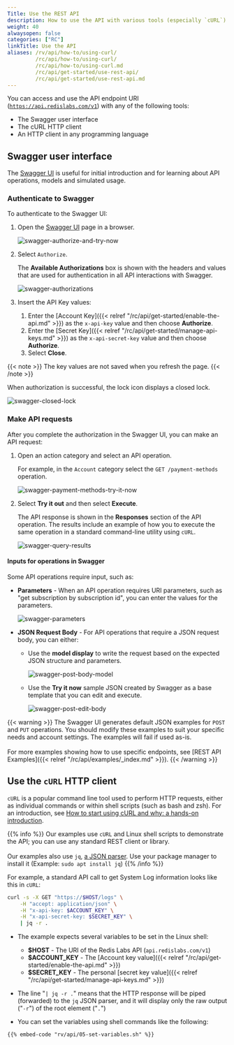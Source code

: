 ```yaml
---
Title: Use the REST API
description: How to use the API with various tools (especially `cURL`)
weight: 40
alwaysopen: false
categories: ["RC"]
linkTitle: Use the API
aliases: /rv/api/how-to/using-curl/
         /rc/api/how-to/using-curl/
         /rc/api/how-to/using-curl.md
         /rc/api/get-started/use-rest-api/
         /rc/api/get-started/use-rest-api.md         
---
```

You can access and use the API endpoint URI ([`https://api.redislabs.com/v1`](https://api.redislabs.com/v1/)) with any of the following tools:

- The Swagger user interface
- The cURL HTTP client
- An HTTP client in any programming language

## Swagger user interface

The [Swagger UI](https://api.redislabs.com/v1/swagger-ui.html) is useful for initial introduction and for learning about API operations, models and simulated usage.

### Authenticate to Swagger

To authenticate to the Swagger UI:

1. Open the [Swagger UI](https://api.redislabs.com/v1/swagger-ui.html) page in a browser.

    ![swagger-authorize-and-try-now](/images/rv/api/swagger-authorize-and-try-now.png)

1. Select `Authorize`.

    The **Available Authorizations** box is shown with the headers and values that are used for authentication in all API interactions with Swagger.

    ![swagger-authorizations](/images/rv/api/swagger-authorizations.png)

1. Insert the API Key values:

    1. Enter the [Account Key]({{< relref "/rc/api/get-started/enable-the-api.md" >}}) as the `x-api-key` value and then choose **Authorize**.
    1. Enter the [Secret Key]({{< relref "/rc/api/get-started/manage-api-keys.md" >}}) as the `x-api-secret-key` value and then choose **Authorize**.
    1. Select **Close**.

{{< note >}}
The key values are not saved when you refresh the page.
{{< /note >}}

When authorization is successful, the lock icon displays a closed lock.

![swagger-closed-lock](/images/rv/api/swagger-closed-lock.png)

### Make API requests

After you complete the authorization in the Swagger UI, you can make an API request:

1. Open an action category and select an API operation.

    For example, in the `Account` category select the `GET /payment-methods` operation.

    ![swagger-payment-methods-try-it-now](/images/rv/api/swagger-payment-methods-try-it-now.png)

1. Select **Try it out** and then select **Execute**.

    The API response is shown in the **Responses** section of the API operation.
    The results include an example of how you to execute the same operation in a standard command-line utility using `cURL`.

    ![swagger-query-results](/images/rv/api/swagger-query-results.png)

#### Inputs for operations in Swagger

Some API operations require input, such as:

- **Parameters** - When an API operation requires URI parameters, such as "get subscription by subscription id", you can enter the values for the parameters.

    ![swagger-parameters](/images/rv/api/swagger-parameters.png)

- **JSON Request Body** - For API operations that require a JSON request body, you can either:

    - Use the **model display** to write the request based on the expected JSON structure and parameters.

        ![swagger-post-body-model](/images/rv/api/swagger-post-body-model.png)

    - Use the **Try it now** sample JSON created by Swagger as a base template that you can edit and execute.

        ![swagger-post-edit-body](/images/rv/api/swagger-post-edit-body.png)

{{< warning >}}
The Swagger UI generates default JSON examples for `POST` and `PUT` operations. You should modify these examples to suit your specific needs and account settings. The examples will fail if used as-is. <br/><br/>For more examples showing how to use specific endpoints, see [REST API Examples]({{< relref "/rc/api/examples/_index.md" >}}).
{{< /warning >}}

## Use the `cURL` HTTP client

`cURL` is a popular command line tool used to perform HTTP requests,
either as individual commands or within shell scripts (such as bash and zsh).
For an introduction, see [How to start using cURL and why: a hands-on introduction](https://medium.freecodecamp.org/how-to-start-using-cURL-and-why-a-hands-on-introduction-ea1c913caaaa).

{{% info %}}
Our examples use `cURL` and Linux shell scripts to demonstrate the API; you can use any standard REST client or library.<br/><br/>
Our examples also use `jq`, [a JSON parser](https://stedolan.github.io/jq/).  Use your package manager to install it  (Example: `sudo apt install jq`)
{{% /info %}}

For example, a standard API call to get System Log information looks like this in `cURL`:

```bash
curl -s -X GET "https://$HOST/logs" \
    -H "accept: application/json" \
    -H "x-api-key: $ACCOUNT_KEY" \
    -H "x-api-secret-key: $SECRET_KEY" \
    | jq -r .
```

- The example expects several variables to be set in the Linux shell:

    - **$HOST** - The URI of the Redis Labs API (`api.redislabs.com/v1`)
    - **$ACCOUNT_KEY** - The [Account key value]({{< relref "/rc/api/get-started/enable-the-api.md" >}})
    - **$SECRET_KEY** - The personal [secret key value]({{< relref "/rc/api/get-started/manage-api-keys.md" >}})

- The line "`| jq -r .`" means that the HTTP response will be piped (forwarded) to the `jq` JSON parser, and it will display only the raw output ("`-r`") of the root element ("`.`")
- You can set the variables using shell commands like the following:

```shell
{{% embed-code "rv/api/05-set-variables.sh" %}}
```
